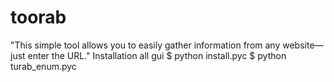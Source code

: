 # toorab
"This simple tool allows you to easily gather information from any website—just enter the URL."
Installation all gui
  $ python install.pyc
  $ python turab_enum.pyc
